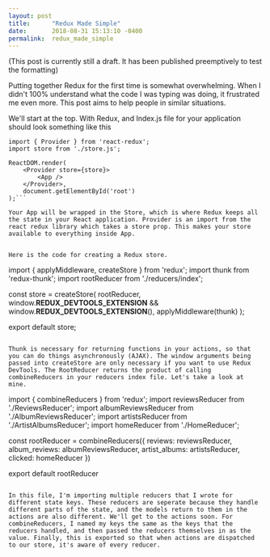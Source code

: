 ```yaml
---
layout: post
title:      "Redux Made Simple"
date:       2018-08-31 15:13:10 -0400
permalink:  redux_made_simple
---
```



(This post is currently still a draft. It has been published preemptively to test the formatting)

Putting together Redux for the first time is somewhat overwhelming. When I didn't 100% understand what the code I was typing was doing, it frustrated me even more. This post aims to help people in similar situations.

We'll start at the top. With Redux, and Index.js file for your application should look something like this

```
import { Provider } from 'react-redux';
import store from './store.js';

ReactDOM.render(
    <Provider store={store}> 
        <App />
    </Provider>,  
    document.getElementById('root')
);```

Your App will be wrapped in the Store, which is where Redux keeps all the state in your React application. Provider is an import from the react redux library which takes a store prop. This makes your store available to everything inside App.


Here is the code for creating a Redux store.

```
import { applyMiddleware, createStore } from 'redux';
import thunk from 'redux-thunk';
import rootReducer from './reducers/index';

const store = createStore(
  rootReducer,
  window.__REDUX_DEVTOOLS_EXTENSION__ &&
  window.__REDUX_DEVTOOLS_EXTENSION__(),
  applyMiddleware(thunk)
);

export default store;
```

Thunk is necessary for returning functions in your actions, so that you can do things asynchronously (AJAX). The window arguments being passed into createStore are only necessary if you want to use Redux DevTools. The RootReducer returns the product of calling combineReducers in your reducers index file. Let's take a look at mine.

```
import { combineReducers } from 'redux';
import reviewsReducer from './ReviewsReducer';
import albumReviewsReducer from './AlbumReviewsReducer';
import artistsReducer from './ArtistAlbumsReducer';
import homeReducer from './HomeReducer';

const rootReducer = combineReducers({
    reviews: reviewsReducer, album_reviews: albumReviewsReducer, artist_albums: artistsReducer, clicked: homeReducer
  })

 export default rootReducer
 ```
 
 In this file, I'm importing multiple reducers that I wrote for different state keys. These reducers are seperate because they handle different parts of the state, and the models return to them in the actions are also different. We'll get to the actions soon. For combineReducers, I named my keys the same as the keys that the reducers handled, and then passed the reducers themselves in as the value. Finally, this is exported so that when actions are dispatched to our store, it's aware of every reducer.


